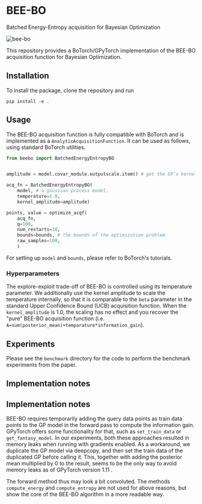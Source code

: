 # BEE-BO
Batched Energy-Entropy acquisition for Bayesian Optimization


![bee-bo](https://github.com/fteufel/BEE-BO/assets/56223326/f179d070-b089-4aeb-b2ce-dce9020ed63a|width=20)


This repository provides a BoTorch/GPyTorch implementation of the BEE-BO acquisition function for Bayesian Optimization.


## Installation

To install the package, clone the repository and run

```
pip install -e .
```

## Usage

The BEE-BO acquisition function is fully compatible with BoTorch and is implemented as a `AnalyticAcquisitionFunction`. It can be used as follows, using standard BoTorch utilities. 

```python
from beebo import BatchedEnergyEntropyBO


amplitude = model.covar_module.outputscale.item() # get the GP's kernel amplitude

acq_fn = BatchedEnergyEntropyBO(
    model, # a gaussian process model.
    temperature=1.0, 
    kernel_amplitude=amplitude)

points, value = optimize_acqf(
    acq_fn, 
    q=100, 
    num_restarts=10, 
    bounds=bounds, # the bounds of the optimization problem
    raw_samples=100, 
    )
```
For setting up `model` and `bounds`, please refer to BoTorch's tutorials.

### Hyperparameters

The explore-exploit trade-off of BEE-BO is controlled using its temperature parameter. We additionally use the kernel amplitude to scale the temperature internally, so that it is comparable to the `beta` parameter in the standard Upper Confidence Bound (UCB) acquisition function. When the `kernel_amplitude` is 1.0, the scaling has no effect and you recover the "pure" BEE-BO acquisition function (i.e. `A=sum(posterior_mean)+temparature*information_gain`).


## Experiments

Please see the `benchmark` directory for the code to perform the benchmark experiments from the paper.

## Implementation notes

## Implementation notes

BEE-BO requires temporarily adding the query data points as train data points to the GP model in the forward pass to compute the information gain. GPyTorch offers some functionality for that, such as `set_train_data` or `get_fantasy_model`. In our experiments, both these approaches resulted in memory leaks when running with gradients enabled. As a workaround, we duplicate the GP model via deepcopy, and then set the train data of the duplicated GP before calling it. This, together with adding the posterior mean multiplied by 0 to the result, seems to be the only way to avoid memory leaks as of GPyTorch version 1.11 .

The forward method thus may look a bit convoluted. The methods `compute_energy` and `compute_entropy` are not used for above reasons, but show the core of the BEE-BO algorithm in a more readable way.
